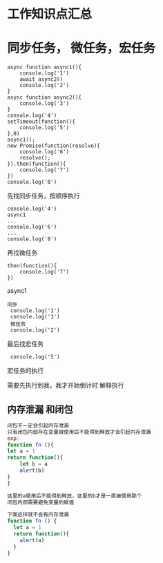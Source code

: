 # 工作知识点汇总

# 同步任务， 微任务，宏任务

```
async function async1(){
    console.log('1')
    await async2()
    console.log('2')
}
async function async2(){
    console.log('3')
}
console.log('4')
setTimeout(function(){
    console.log('5') 
},0)  
async1();
new Promise(function(resolve){
    console.log('6')
    resolve();
}).then(function(){
    console.log('7')
})
console.log('8')
```

先找同步任务，按顺序执行 

```
console.log('4')
async1
...
console.log('6')
...
console.log('8')
```

再找微任务

```
then(function(){
    console.log('7')
})
```

async1

```
同步
 console.log('1')
 console.log('3')
 微任务
 console.log('2')
```

最后找宏任务

```
 console.log('5') 
```



宏任务的执行

需要先执行到我，我才开始倒计时          解释执行

## 内存泄漏 和闭包

```javascript
闭包不一定会引起内存泄漏
只有闭包内部存在变量被使用后不能得到释放才会引起内存泄漏
exp:
function fn (){
let a = 1
return function(){
	let b = a 
	alert(b)
}
}

这里的a使用后不能得到释放，这里的b才是一直被使用那个
闭包内部需要避免变量的赋值

下面这样就不会有内存泄漏
function fn () {
  let a = 1
  return function(){
    alert(a)
  }
}
```

